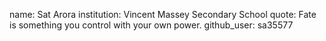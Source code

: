name: Sat Arora
institution: Vincent Massey Secondary School
quote: Fate is something you control with your own power.
github_user: sa35577  
